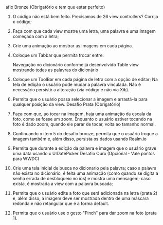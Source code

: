 afio Bronze (Obrigatório e tem que estar perfeito)

1) O código não está bem feito. Precisamos de 26 view controllers? Corrija o código;

2) Faça com que cada view mostre uma letra, uma palavra e uma imagem começada com a letra;

3) Crie uma animação ao mostrar as imagens em cada página.

4) Coloque um Tabbar que permita trocar entre:

    Navegação no dicionário conforme já desenvolvido
    Table view mostrando todas as palavras do dicionário

5) Coloque um ToolBar em cada página de letra com a opção de editar; Na tela de edição o usuário pode mudar a palavra vinculada. Não é necessário persistir a alteração (via código e não via Xib).

6) Permita que o usuário possa selecionar a imagem e arrastá-la para qualquer posição da view.
Desafio Prata (Obrigatório)

1) Faça com que, ao tocar na imagem, haja uma animação da escala da foto, como se fosse um zoom. Enquanto o usuário estiver tocando na foto é dado zoom, quando ele parar de tocar, volta ao tamanho normal.

2) Continuando o item 5 do desafio bronze, permita que o usuário troque a imagem também e, além disso, persista os dados usando Realm.io

3) Permita que durante a edição da palavra e imagem que o usuário grave uma data usando o UIDatePicker
Desafio Ouro (Opcional - Vale pontos para WWDC)

1) Crie uma tela inicial de busca no dicionario pela palavra; caso a palavra não exista no dicionário, é feita uma animação (como quando se digita a senha errada de desbloqueio no ios) e mostra uma mensagem; caso exista, é mostrada a view com a palavra buscada;

2) Permita que o usuário edite a foto que será adicionada na letra (prata 2) e, além disso, a imagem deve ser mostrada dentro de uma máscara redonda e não retangular que é a forma default.

3) Permita que o usuário use o gesto "Pinch" para dar zoom na foto (prata 1).
